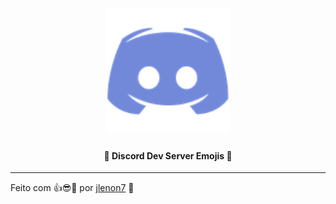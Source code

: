 <h1 align="center">
    <img alt="Example" title="#delicinhas" src="6149_discord.png" width="200px" />
</h1>

<h4 align="center">
  🚀 Discord Dev Server Emojis 🚀
</h4>

---

Feito com 👍😎🖤 por [jlenon7](https://github.com/jlenon7) :wave:
